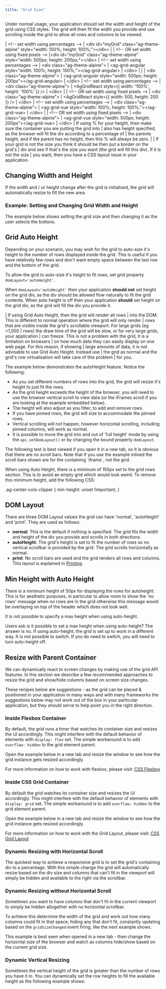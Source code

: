 ```yaml
---
title: "Grid Size"
---
```


Under normal usage, your application should set the width and height of the grid using CSS styles. The grid will then fit the width you provide and use scrolling inside the grid to allow all rows and columns to be viewed.

<framework-specific-section frameworks="javascript">
<snippet transform={false} language="html">
| &lt;!-- set width using percentages -->
| &lt;div id="myGrid" class="ag-theme-alpine" style="width: 100%; height: 100%;">&lt;/div>
|
| &lt;!-- OR set width using fixed pixels -->
|&lt;div id="myGrid" class="ag-theme-alpine" style="width: 500px; height: 200px;">&lt;/div>
</snippet>
</framework-specific-section>

<framework-specific-section frameworks="angular">
<snippet transform={false} language="html">
| &lt;!-- set width using percentages -->
| &lt;div class="ag-theme-alpine">
|     &lt;ag-grid-angular style="width: 100%; height: 100%;">&lt;/ag-grid-angular>
| &lt;/div>
|
| <!-- OR set width using fixed pixels -->
| &lt;div class="ag-theme-alpine">
|     &lt;ag-grid-angular style="width: 500px; height: 200px">&lt;/ag-grid-angular>
| &lt;/div>
</snippet>
</framework-specific-section>

<framework-specific-section frameworks="react">
<snippet transform={false} language="jsx">
| &lt;!-- set width using percentages -->
| &lt;div class="ag-theme-alpine">
|     &lt;AgGridReact style={{ width: '100%', height: '100%' }} />
| &lt;/div>
|
| &lt;!-- OR set width using fixed pixels -->
| &lt;div class="ag-theme-alpine">
|     &lt;AgGridReact style={{ width: 500, height: 200 }} />
| &lt;/div>
</snippet>
</framework-specific-section>

<framework-specific-section frameworks="vue">
<snippet transform={false} language="html">
| &lt;!-- set width using percentages -->
| &lt;div class="ag-theme-alpine">
|     &lt;ag-grid-vue style="width: 100%; height: 100%;">&lt;/ag-grid-vue>
| &lt;/div>
|
| &lt;!-- OR set width using fixed pixels -->
| &lt;div class="ag-theme-alpine">
|     &lt;ag-grid-vue style="width: 500px; height: 200px">&lt;/ag-grid-vue>
| &lt;/div>
</snippet>
</framework-specific-section>
 
<warning title="Pitfall When Using Percent Width & Height">
| If using % for your height, then make sure the container you are putting the grid into
| also has height specified, as the browser will fit the div according to a percentage of
| the parents height, and if the parent has no height, then this % will always be zero.
|
| If your grid is not the size you think it should be then put a border on the grid's
| div and see if that's the size you want (the grid will fill this div). If it is not the size
| you want, then you have a CSS layout issue in your application.
</warning>

## Changing Width and Height

If the width and / or height change after the grid is initialised, the grid will automatically resize to fill the new area.

### Example: Setting and Changing Grid Width and Height

The example below shows setting the grid size and then changing it as the user selects the buttons.

<grid-example title='Width & Height' name='width-and-height' type='mixed'></grid-example>

## Grid Auto Height

Depending on your scenario, you may wish for the grid to auto-size it's height to the number of rows displayed inside the grid. This is useful if you have relatively few rows and don't want empty space between the last row and the bottom of the grid.

To allow the grid to auto-size it's height to fit rows, set grid property `domLayout='autoHeight'`.

When `domLayout='autoHeight'` then your application **should not** set height on the grid div, as the div should be allowed flow naturally to fit the grid contents. When auto height is off then your application **should** set height on the grid div, as the grid will fill the div you provide it.

<warning title="Don't use Grid Auto Height when displaying large numbers of rows">
| If using Grid Auto Height, then the grid will render all rows
| into the DOM. This is different to normal operation where the grid will only render
| rows that are visible inside the grid's scrollable viewport. For large grids (eg >1,000
| rows) the draw time of the grid will be slow, or for very large grids, your application
| can freeze. This is not a problem with the grid, it is a limitation on browsers
| on how much data they can easily display on one web page. For this reason, if showing
| large amounts of data, it is not advisable to use Grid Auto Height. Instead use
| the grid as normal and the grid's row virtualisation will take care of this problem
| for you.
</warning>

The example below demonstrates the autoHeight feature. Notice the following:

- As you set different numbers of rows into the grid, the grid will resize it's height to just fit the rows.
- As the grid height exceeds the height of the browser, you will need to use the browser vertical scroll to view data (or the iFrames scroll if you are looking at the example embedded below).
- The height will also adjust as you filter, to add and remove rows.
- If you have pinned rows, the grid will size to accommodate the pinned rows.
- Vertical scrolling will not happen, however horizontal scrolling, including pinned columns, will work as normal.
- It is possible to move the grid into and out of 'full height' mode by using the `api.setDomLayout()` or by changing the bound property `domLayout`.

<note>
The following test is best viewed if you open it in a new tab, so it is obvious that there are no scroll bars.
Note that if you use the example inlined the scroll bars shown are for the containing `iframe`, not the grid.
</note>

<grid-example title='Auto Height' name='auto-height' type='generated' options='{ "enterprise": true, "exampleHeight": 660, "noStyle": 1, "myGridReference": 1, "modules": ["clientside", "rowgrouping", "menu", "columnpanel"] }'></grid-example>

When using Auto Height, there is a minimum of 150px set to the grid rows section. This is to avoid an empty grid which would look weird. To remove this minimum height, add the following CSS:

<snippet transform={false} language="css">
.ag-center-cols-clipper {
    min-height: unset !important;
}
</snippet>

## DOM Layout

There are three DOM Layout values the grid can have 'normal', 'autoHeight' and 'print'. They are used as follows:

- **normal**: This is the default if nothing is specified. The grid fits the width and height of the div you provide and scrolls in both directions.
- **autoHeight**: The grid's height is set to fit the number of rows so no vertical scrollbar is provided by the grid. The grid scrolls horizontally as normal.
- **print**: No scroll bars are used and the grid renders all rows and columns. This layout is explained in [Printing](/printing/).

## Min Height with Auto Height

There is a minimum height of 50px for displaying the rows for autoheight. This is for aesthetic purposes, in particular to allow room to show the 'no rows' message when no rows are in the grid otherwise this message would be overlaying on top of the header which does not look well.

It is not possible to specify a max height when using auto-height.

<note>
Users ask is it possible to set a max height when using auto-height? The answer is no.
If using auto-height, the grid is set up to work in a different way. It is not possible to switch.
If you do need to switch, you will need to turn auto-height off.
</note>

## Resize with Parent Container

We can dynamically react to screen changes by making use of the grid API features. In this section we describe a few recommended approaches to resize the grid and show/hide columns based on screen size changes.

<note>
These recipes below are suggestions - as the grid can be placed & positioned in your application in many ways and with many frameworks the suggestions below may not work out of the box in your particular application, but they should serve to help point you in the right direction.
</note>

### Inside Flexbox Container    

By default, the grid runs a timer that watches its container size and resizes the UI accordingly. This might interfere with the default behavior of elements with `display: flex` set. The simple workaround is to add `overflow: hidden` to the grid element parent.

Open the example below in a new tab and resize the window to see how the grid instance gets resized accordingly.

For more information on how to work with flexbox, please visit: <a href="https://www.w3schools.com/css/css3_flexbox.asp" target="_blank">CSS Flexbox</a>

<grid-example title='Grid Inside a Flexbox Container' name='flexbox' type='generated'></grid-example>

### Inside CSS Grid Container

By default the grid watches its container size and resizes the UI accordingly. This might interfere with the default behavior of elements with `display: grid` set. The simple workaround is to add `overflow: hidden` to the grid element parent.

Open the example below in a new tab and resize the window to see how the grid instance gets resized accordingly.

For more information on how to work with the Grid Layout, please visit: <a href="https://www.w3schools.com/css/css_grid.asp" target="_blank">CSS Grid Layout</a>

<grid-example title='Grid Inside a CSS Grid Container' name='css-grid' type='generated'></grid-example>

### Dynamic Resizing with Horizontal Scroll

The quickest way to achieve a responsive grid is to set the grid's containing div to a percentage. With this simple change the grid will automatically resize based on the div size and columns that can't fit in the viewport will simply be hidden and available to the right via the scrollbar.

<grid-example title='Dynamic horizontal resizing with scroll' name='example' type='generated'></grid-example>

### Dynamic Resizing without Horizontal Scroll

Sometimes you want to have columns that don't fit in the current viewport to simply be hidden altogether with no horizontal scrollbar.

To achieve this determine the width of the grid and work out how many columns could fit in that space, hiding any that don't fit, constantly updating based on the `gridSizeChanged` event firing, like the next example shows.

This example is best seen when opened in a new tab - then change the horizontal size of the browser and watch as columns hide/show based on the current grid size.

<grid-example title='Dynamic horizontal resizing without scroll' name='example1' type='generated'></grid-example>

### Dynamic Vertical Resizing

Sometimes the vertical height of the grid is greater than the number of rows you have it in.  You can dynamically set the row heights to fill the available height as the following example shows:

<grid-example title='Dynamic vertical resizing' name='example2' type='generated'></grid-example>
